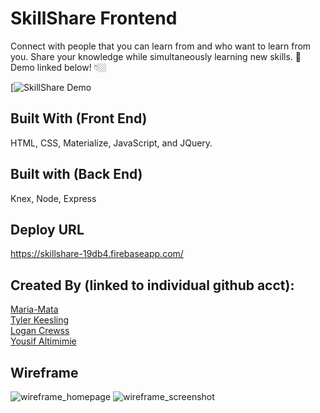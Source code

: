 # SkillShare Frontend
Connect with people that you can learn from and who want to learn from you. Share your knowledge while simultaneously learning new skills. 🎥 Demo linked below! 👇🏼

[![SkillShare Demo](https://www.youtube.com/watch?v=myxCgDfd6xQ&feature=youtu.be)

## Built With (Front End)
HTML, CSS, Materialize, JavaScript, and JQuery.

## Built with (Back End)
Knex, Node, Express

## Deploy URL
https://skillshare-19db4.firebaseapp.com/

## Created By (linked to individual github acct): 
[Maria-Mata](https://github.com/maria-mata)
<br>
[Tyler Keesling](https://github.com/tylerkeesling)
<br>
[Logan Crewss](https://github.com/lcrewss)
<br>
[Yousif Altimimie](https://github.com/yousif83)


## Wireframe

![wireframe_homepage](https://user-images.githubusercontent.com/26422332/29132626-14554c00-7cee-11e7-83e6-a5ce63445722.png)
![wireframe_screenshot](https://user-images.githubusercontent.com/26422332/29132634-1eb214c6-7cee-11e7-994e-4c4fbd69910b.png)
